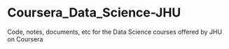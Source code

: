 # Coursera_Data_Science-JHU
Code, notes, documents, etc for the Data Science courses offered by JHU on Coursera
